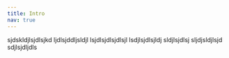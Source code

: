 ```yaml
---
title: Intro
nav: true
---
```


<div class="begin-examples"></div>
sjdskldjlsjdlsjkd ljdlsjddljsldjl lsjdlsjdlsjdlsjl lsdjlsjdlsjldj sldjlsjdlsj sljdjsldjlsjd sdjlsjdljdls
<div class="end-examples"></div>

